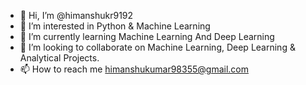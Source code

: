 - 👋 Hi, I’m @himanshukr9192
- 👀 I’m interested in Python & Machine Learning
- 🌱 I’m currently learning Machine Learning And Deep Learning
- 💞️ I’m looking to collaborate on Machine Learning, Deep Learning & Analytical Projects.
- 📫 How to reach me himanshukumar98355@gmail.com

<!---
himanshukr9192/himanshukr9192 is a ✨ special ✨ repository because its `README.md` (this file) appears on your GitHub profile.
You can click the Preview link to take a look at your changes.
--->
